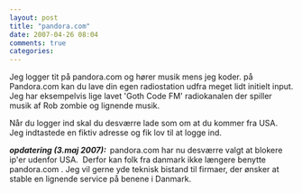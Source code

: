 ```yaml
---
layout: post
title: "pandora.com"
date: 2007-04-26 08:04
comments: true 
categories: 
---
```

Jeg logger tit på pandora.com og hører musik mens jeg koder.  på Pandora.com kan du lave din egen radiostation udfra meget lidt initielt input. Jeg har eksempelvis lige lavet 'Goth Code FM' radiokanalen der spiller musik af Rob zombie og lignende musik.

Når du logger ind skal du desværre lade som om at du kommer fra USA. Jeg indtastede en fiktiv adresse og fik lov til at logge ind.

<em><strong>opdatering (3.maj 2007):  </strong></em>pandora.com har nu desværre valgt at blokere ip'er udenfor USA.  Derfor kan folk fra danmark ikke længere benytte pandora.com . Jeg vil gerne yde teknisk bistand til firmaer, der ønsker at stable en lignende service på benene i Danmark.